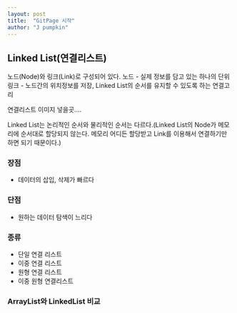 ```yaml
---
layout: post
title:  "GitPage 시작"
author: "J pumpkin"
---
```


## Linked List(연결리스트)

노드(Node)와 링크(Link)로 구성되어 있다.
노드 - 실제 정보를 담고 있는 하나의 단위
링크 - 노드간의 위치정보를 저장, Linked List의 순서를 유지할 수 있도록 하는 연결고리


연결리스트 이미지 넣을곳....

Linked List는 논리적인 순서와 물리적인 순서는 다르다.(Linked List의 Node가 메모리에 순서대로 할당되지 않는다. 메모리 어디든 할당받고 Link를 이용해서 연결하기만 하면 되기 때문이다.)

### 장점

- 데이터의 삽입, 삭제가 빠르다

### 단점

- 원하는 데이터 탐색이 느리다

### 종류

- 단일 연결 리스트
- 이중 연결 리스트
- 원형 연결 리스트
- 이중 원형 연결리스트


### ArrayList와 LinkedList 비교


